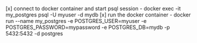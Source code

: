 [x] connect to docker container and start psql session
            - docker exec -it my_postgres psql -U myuser -d mydb
[x] run the docker container
            - docker run --name my_postgres -e POSTGRES_USER=myuser -e POSTGRES_PASSWORD=mypassword -e POSTGRES_DB=mydb -p 5432:5432 -d postgres